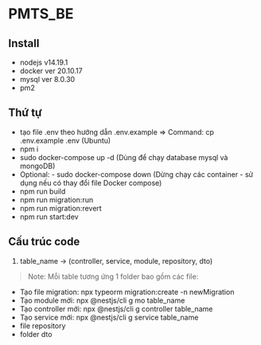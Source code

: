 # PMTS_BE

## Install

- nodejs v14.19.1
- docker ver 20.10.17
- mysql ver 8.0.30
- pm2

## Thứ tự

- tạo file .env theo hướng dẫn .env.example => Command: cp .env.example .env (Ubuntu)
- npm i
- sudo docker-compose up -d (Dùng để chạy database mysql và mongoDB)
- Optional: - sudo docker-compose down (Dừng chạy các container - sử dụng nếu có thay đổi file Docker compose)
- npm run build
- npm run migration:run
- npm run migration:revert
- npm run start:dev

## Cấu trúc code

1.  table_name -> (controller, service, module, repository, dto)

> Note: Mỗi table tương ứng 1 folder bao gồm các file:

- Tạo file migration: npx typeorm migration:create -n newMigration
- Tạo module mới: npx @nestjs/cli g mo table_name
- Tạo controller mới: npx @nestjs/cli g controller table_name
- Tạo service mới: npx @nestjs/cli g service table_name
- file repository
- folder dto
